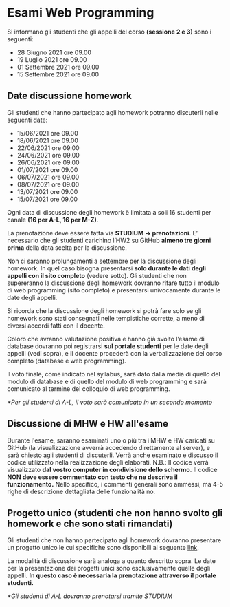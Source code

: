 # Esami Web Programming

Si informano gli studenti che gli appelli del corso **(sessione 2 e 3)** sono i seguenti:

- 28 Giugno 2021 ore 09.00 
- 19 Luglio 2021 ore 09.00
- 01 Settembre 2021 ore 09.00
- 15 Settembre 2021 ore 09.00

## Date discussione homework

Gli studenti che hanno partecipato agli homework potranno discuterli nelle seguenti date:

- 15/06/2021 ore 09.00
- 18/06/2021 ore 09.00
- 22/06/2021 ore 09.00
- 24/06/2021 ore 09.00
- 26/06/2021 ore 09.00
- 01/07/2021 ore 09.00
- 06/07/2021 ore 09.00
- 08/07/2021 ore 09.00
- 13/07/2021 ore 09.00
- 15/07/2021 ore 09.00

Ogni data di discussione degli homework è limitata a soli 16 studenti per canale **(16 per A-L, 16 per M-Z)**. 

La prenotazione deve essere fatta via **STUDIUM -> prenotazioni**. 
E’ necessario che gli studenti carichino l’HW2 su GitHub **almeno tre giorni prima** della data scelta per la discussione.

Non ci saranno prolungamenti a settembre per la discussione degli homework. In quel caso bisogna presentarsi **solo
durante le dati degli appelli con il sito completo** (vedere sotto). Gli studenti che non supereranno la discussione degli
homework dovranno rifare tutto il modulo di web programming (sito completo) e presentarsi univocamente durante le
date degli appelli.

Si ricorda che la discussione degli homework si potrà fare solo se gli homework sono stati consegnati nelle tempistiche
corrette, a meno di diversi accordi fatti con il docente.

Coloro che avranno valutazione positiva e hanno già svolto l’esame di database dovranno poi registrarsi **sul portale
studenti** per le date degli appelli (vedi sopra), e il docente procederà con la verbalizzazione del corso completo
(database e web programming). 

Il voto finale, come indicato nel syllabus, sarà dato dalla media di quello del modulo di
database e di quello del modulo di web programming e sarà comunicato al termine del colloquio di web programming.

*\*Per gli studenti di A-L, il voto sarà comunicato in un secondo momento*

## Discussione di MHW e HW all'esame
Durante l'esame, saranno esaminati uno o più tra i MHW e HW caricati su GitHub (la visualizzazione avverrà accedendo
direttamente al server), e sarà chiesto agli studenti di discuterli.
Verrà anche esaminato e discusso il codice utilizzato nella realizzazione degli elaborati.
N.B.: Il codice verrà visualizzato **dal vostro computer in condivisione dello schermo**.
Il codice **NON deve essere commentato con testo che ne descriva il funzionamento.** Nello specifico, i commenti generali
sono ammessi, ma 4-5 righe di descrizione dettagliata delle funzionalità no.

## Progetto unico (studenti che non hanno svolto gli homework e che sono stati rimandati)
Gli studenti che non hanno partecipato agli homework dovranno presentare un progetto unico le cui specifiche sono
disponibili al seguente [link](https://drive.google.com/file/d/108HxBicJ0u5Dils_82hDVs94bTGHVvOI/view?usp=sharing).

La modalità di discussione sarà analoga a quanto descritto sopra. Le date per la presentazione dei progetti unici sono
esclusivamente quelle degli appelli. **In questo caso è necessaria la prenotazione attraverso il portale studenti.**

*\*Gli studenti di A-L dovranno prenotarsi tramite STUDIUM*
